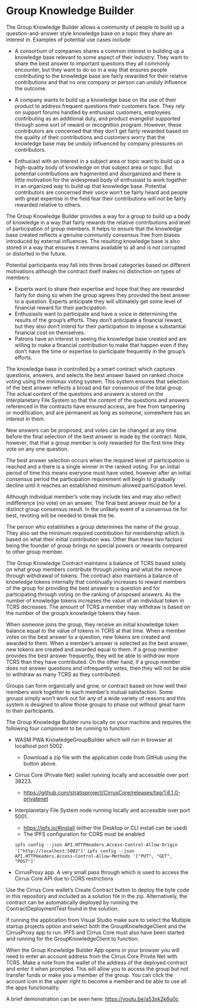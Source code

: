 # Group Knowledge Builder

The Group Knowledge Builder allows a community of people to build up a question-and-answer style knowledge base on a topic they share an interest in.  Examples of potential use cases include:

- A consortium of companies shares a common interest in building up a knowledge base relevant to some aspect of their industry.  They want to share the best answer to important questions they all commonly encounter, but they want to do so in a way that ensures people contributing to the knowledge base are fairly rewarded for their relative contributions and that no one company or person can unduly influence the outcome.

- A company wants to build up a knowledge base on the use of their product to address frequent questions their customers face.  They rely on support forums handled by enthusiast customers, employees contributing as an additional duty, and product evangelist supported through some sort of reward or recognition program.  However, these contributors are concerned that they don’t get fairly rewarded based on the quality of their contributions and customers worry that the knowledge base may be unduly influenced by company pressures on contributors.

- Enthusiast with an interest in a subject area or topic want to build up a high-quality body of knowledge on that subject area or topic.  But potential contributions are fragmented and disorganized and there is little motivation for the widespread body of enthusiast to work together in an organized way to build up that knowledge base.  Potential contributors are concerned their voice won’t be fairly heard and people with great expertise in the field fear their contributions will not be fairly rewarded relative to others.

The Group Knowledge Builder provides a way for a group to build up a body of knowledge in a way that fairly rewards the relative contributions and level of participation of group members.  It helps to ensure that the knowledge base created reflects a genuine community consensus free from biases introduced by external influences.  The resulting knowledge base is also stored in a way that ensures it remains available to all and is not corrupted or distorted in the future.

Potential participants may fall into three broad categories based on different motivations although the contract itself makes no distinction on types of members:

- Experts want to share their expertise and hope that they are rewarded fairly for doing so when the group agrees they provided the best answer to a question.  Experts anticipate they will ultimately get some level of financial reward for their participation.
- Enthusiasts want to participate and have a voice in determining the results of the group’s efforts.  They don’t anticipate a financial reward, but they also don’t intend for their participation to impose a substantial financial cost on themselves.
- Patrons have an interest in seeing the knowledge base created and are willing to make a financial contribution to make that happen even if they don’t have the time or expertise to participate frequently in the group’s efforts.

The knowledge base in controlled by a smart contract which captures questions, answers, and selects the best answer based on ranked choice voting using the minimax voting system.  This system ensures that selection of the best answer reflects a broad and fair consensus of the total group.  The actual content of the questions and answers is stored on the Interplanetary File System so that the content of the questions and answers referenced in the contracts have ensured access, are free from tampering or modification, and are permanent as long as someone, somewhere has an interest in them.

New answers can be proposed, and votes can be changed at any time before the final selection of the best answer is made by the contract.  Note, however, that that a group member is only rewarded for the first time they vote on any one question.

The best answer selection occurs when the required level of participation is reached and a there is a single winner in the ranked voting.  For an initial period of time this means everyone must have voted, however after an initial consensus period the participation requirement will begin to gradually decline until it reaches an established minimum allowed participation level.

Although individual member’s vote may include ties and may also reflect indifference (no vote) on an answer.  The final best answer must be for a distinct group consensus result.  In the unlikely event of a consensus tie for best, revoting will be needed to break the tie.  

The person who establishes a group determines the name of the group.  They also set the minimum required contribution for membership which is based on what their initial contribution was.  Other than these two factors being the founder of group brings no special powers or rewards compared to other group member.

The Group Knowledge Contract maintains a balance of TCRS based solely on what group members contribute through joining and what the remove through withdrawal of tokens.
The contract also maintains a balance of knowledge tokens internally that continually increases to reward members of the group for providing the best answer to a question and for participating through voting on the ranking of proposed answers.  As the number of knowledge tokens increases the value of an individual token in TCRS decreases.  The amount of TCRS a member may withdraw is based on the number of the group’s knowledge tokens they have.

When someone joins the group, they receive an initial knowledge token balance equal to the value of tokens in TCRS at that time.  When a member votes on the best answer to a question, new tokens are created and awarded to them.  When a member’s answer is selected as the best answer, new tokens are created and awarded equal to them.
If a group member provides the best answer frequently, they will be able to withdraw more TCRS than they have contributed.  On the other hand, if a group member does not answer questions and infrequently votes, then they will not be able to withdraw as many TCRS as they contributed.

Groups can form organically and grow, or contract based on how well their members work together to each member’s mutual satisfaction.  Some groups simply won’t work out for any of a wide variety of reasons and this system is designed to allow those groups to phase out without great harm to their participants. 

The Group Knowledge Builder runs locally on your machine and requires the following four component to be running to function:

- WASM PWA KnowledgeGroupBuilder which will run in browser at localhost port 5002.
  - Download a zip file with the application code from GitHub using the button above.
 
- Cirrus Core (Private Net) wallet running locally and accessible over port 38223.
  - https://github.com/stratisproject/CirrusCore/releases/tag/1.6.1.0-privatenet 

- Interplanetary File System node running locally and accessible over port 5001.
  - https://ipfs.io/#install (either the Desktop or CLI install can be used)
  - The IPFS configuration for CORS must be enabled 

  `ipfs config --json API.HTTPHeaders.Access-Control-Allow-Origin '["http://localhost:5002"]'`
  `ipfs config --json API.HTTPHeaders.Access-Control-Allow-Methods '["PUT", "GET", "POST"]'`

- CirrusProxy app.  A very small pass through which is used to access the Cirrus Core API due to CORS restrictions

Use the Cirrus Core wallet’s Create Contract button to deploy the byte code in this repository and included as a solution file in the zip.  Alternatively, the contract can be automatically deployed by running the ContractDeploymentTest found in the solution.

If running the application from Visual Studio make sure to select the Multiple startup projects option and select both the GroupKnowledgeClient and the CirrusProxy app to run.  IPFS and Cirrus Core must also have been started and running for the GroupKnowledgeClient to function.

When the Group Knowledge Builder App opens in your browser you will need to enter an account address from the Cirrus Core Privite Net with TCRS.  Make a note from the wallet of the address of the deployed contract and enter it when prompted.  This will allow you to access the group but not transfer funds or make you a member of the group.  You can click the account icon in the upper right to become a member and be able to use all the apps functionality.

A brief demonstration can be seen here: https://youtu.be/a53xk2k6u0c
 
